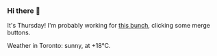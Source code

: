 ### Hi there :wave:

It's Thursday! I'm probably working for [this bunch](https://github.com/kohofinancial), clicking some merge buttons.

Weather in Toronto: sunny, at +18°C.
